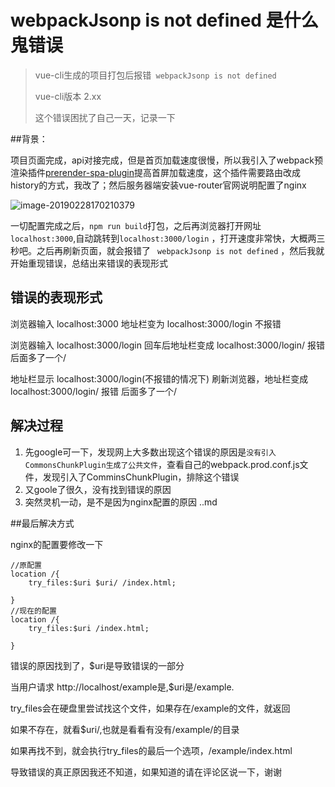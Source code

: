 # webpackJsonp is not defined 是什么鬼错误

> vue-cli生成的项目打包后报错``` webpackJsonp is not defined```
>
> vue-cli版本  2.xx
>
> 这个错误困扰了自己一天，记录一下

##背景：

项目页面完成，api对接完成，但是首页加载速度很慢，所以我引入了webpack预渲染插件[prerender-spa-plugin](https://juejin.im/post/59d49d976fb9a00a571d651d)提高首屏加载速度，这个插件需要路由改成history的方式，我改了；然后服务器端安装vue-router官网说明配置了nginx

![image-20190228170210379](https://ws2.sinaimg.cn/large/006tKfTcgy1g0m8vli2edj30o405ljrh.jpg)

一切配置完成之后，```npm run build```打包，之后再浏览器打开网址  ```localhost:3000```,自动跳转到```localhost:3000/login``` ，打开速度非常快，大概两三秒吧。之后再刷新页面，就会报错了  ``` webpackJsonp is not defined``` ，然后我就开始重现错误，总结出来错误的表现形式

## 错误的表现形式

浏览器输入 localhost:3000    地址栏变为  localhost:3000/login  不报错

浏览器输入  localhost:3000/login    回车后地址栏变成 localhost:3000/login/   报错   后面多了一个/

地址栏显示 localhost:3000/login(不报错的情况下) 刷新浏览器，地址栏变成localhost:3000/login/  报错  后面多了一个/

## 解决过程

1. 先google可一下，发现网上大多数出现这个错误的原因是```没有引入CommonsChunkPlugin生成了公共文件```，查看自己的webpack.prod.conf.js文件，发现引入了ComminsChunkPlugin，排除这个错误
2. 又goole了很久，没有找到错误的原因
3. 突然灵机一动，是不是因为nginx配置的原因  ..md



##最后解决方式

nginx的配置要修改一下

```shell
//原配置
location /{
    try_files:$uri $uri/ /index.html;
    
}
//现在的配置
location /{
    try_files:$uri /index.html;
    
}
```

 

错误的原因找到了，$uri是导致错误的一部分

当用户请求 http://localhost/example是,$uri是/example.

try_files会在硬盘里尝试找这个文件，如果存在/example的文件，就返回

如果不存在，就看$uri/,也就是看看有没有/example/的目录

如果再找不到，就会执行try_files的最后一个选项，/example/index.html



导致错误的真正原因我还不知道，如果知道的请在评论区说一下，谢谢





















